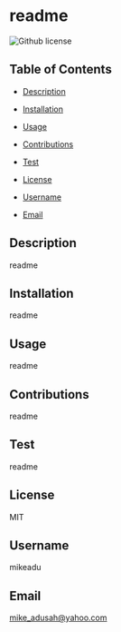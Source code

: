 # readme 
![Github license](https://img.shields.io/badge/license-MIT-blue.svg)
## Table of Contents 
* [Description](#Description)
* [Installation](#Installation)
* [Usage](#Usage)
* [Contributions](#Contributions)
* [Test](#Test)

* [License](#license)

* [Username](#Username)
* [Email](#Email)

## Description
readme 
## Installation 
readme 
## Usage 
readme
## Contributions
readme
## Test 
readme
## License
MIT 
## Username
mikeadu
## Email
mike_adusah@yahoo.com

